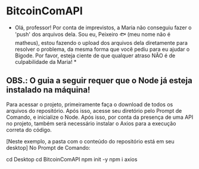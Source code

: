 # BitcoinComAPI

* Olá, professor! Por conta de imprevistos, a Maria não conseguiu fazer o 'push' dos arquivos dela. Sou eu, Peixeiro 🐟 (meu nome não é matheus), estou fazendo o upload dos arquivos dela diretamente para resolver o problema, da mesma forma que você pediu para eu ajudar o Bigode. Por favor, esteja ciente de que qualquer atraso NÃO é de culpabilidade da Maria! * 


## OBS.: O guia a seguir requer que o Node já esteja instalado na máquina!

Para acessar o projeto, primeiramente faça o download de todos os arquivos do repositório. Após isso, acesse seu diretório pelo Prompt de Comando, e inicialize o Node. Após isso, por conta da presença de uma API no projeto, também será necessário instalar o Axios para a execução correta do código.

[Neste exemplo, a pasta com o conteúdo do repositório está em seu desktop]
No Prompt de Comando:

cd Desktop
cd BitcoinComAPI
npm init -y
npm i axios
